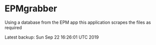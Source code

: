# EPMgrabber
Using a database from the EPM app this application scrapes the files as required


Latest backup: Sun Sep 22 16:26:01 UTC 2019
